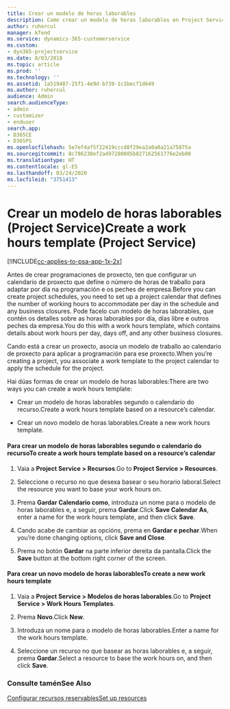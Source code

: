 ```yaml
---
title: Crear un modelo de horas laborables
description: Como crear un modelo de horas laborables en Project Service
author: ruhercul
manager: kfend
ms.service: dynamics-365-customerservice
ms.custom:
- dyn365-projectservice
ms.date: 8/03/2018
ms.topic: article
ms.prod: ''
ms.technology: ''
ms.assetid: 1a519487-25f1-4e9d-b739-1c1becf1d649
ms.author: ruhercul
audience: Admin
search.audienceType:
- admin
- customizer
- enduser
search.app:
- D365CE
- D365PS
ms.openlocfilehash: 5e7ef4af5f22419cccd8f29ea2a0a0a21a75875a
ms.sourcegitcommit: 8c786230ef2a497280885b827162561776e2eb00
ms.translationtype: HT
ms.contentlocale: gl-ES
ms.lasthandoff: 03/24/2020
ms.locfileid: "3751413"
---
```

# <a name="create-a-work-hours-template-project-service"></a><span data-ttu-id="53508-103">Crear un modelo de horas laborables (Project Service)</span><span class="sxs-lookup"><span data-stu-id="53508-103">Create a work hours template (Project Service)</span></span>

[!INCLUDE[cc-applies-to-psa-app-1x-2x](../includes/cc-applies-to-psa-app-1x-2x.md)]

<span data-ttu-id="53508-104">Antes de crear programaciones de proxecto, ten que configurar un calendario de proxecto que define o número de horas de traballo para adaptar por día na programación e os peches de empresa.</span><span class="sxs-lookup"><span data-stu-id="53508-104">Before you can create project schedules, you need to set up a project calendar that defines the number of working hours to accommodate per day in the schedule and any business closures.</span></span> <span data-ttu-id="53508-105">Pode facelo cun modelo de horas laborables, que contén os detalles sobre as horas laborables por día, días libre e outros peches da empresa.</span><span class="sxs-lookup"><span data-stu-id="53508-105">You do this with a work hours template, which contains details about work hours per day, days off, and any other business closures.</span></span>  
  
 <span data-ttu-id="53508-106">Cando está a crear un proxecto, asocia un modelo de traballo ao calendario de proxecto para aplicar a programación para ese proxecto.</span><span class="sxs-lookup"><span data-stu-id="53508-106">When you’re creating a project, you associate a work template to the project calendar to apply the schedule for the project.</span></span>  
  
 <span data-ttu-id="53508-107">Hai dúas formas de crear un modelo de horas laborables:</span><span class="sxs-lookup"><span data-stu-id="53508-107">There are two ways you can create a work hours template:</span></span>  
  
-   <span data-ttu-id="53508-108">Crear un modelo de horas laborables segundo o calendario do recurso.</span><span class="sxs-lookup"><span data-stu-id="53508-108">Create a work hours template based on a resource’s calendar.</span></span>  
  
-   <span data-ttu-id="53508-109">Crear un novo modelo de horas laborables.</span><span class="sxs-lookup"><span data-stu-id="53508-109">Create a new work hours template.</span></span>  
  
#### <a name="to-create-a-work-hours-template-based-on-a-resources-calendar"></a><span data-ttu-id="53508-110">Para crear un modelo de horas laborables segundo o calendario do recurso</span><span class="sxs-lookup"><span data-stu-id="53508-110">To create a work hours template based on a resource’s calendar</span></span>  
  
1.  <span data-ttu-id="53508-111">Vaia a **Project Service > Recursos**.</span><span class="sxs-lookup"><span data-stu-id="53508-111">Go to **Project Service > Resources**.</span></span>  
  
2.  <span data-ttu-id="53508-112">Seleccione o recurso no que desexa basear o seu horario laboral.</span><span class="sxs-lookup"><span data-stu-id="53508-112">Select the resource you want to base your work hours on.</span></span>  
  
3.  <span data-ttu-id="53508-113">Prema **Gardar Calendario como**, introduza un nome para o modelo de horas laborables e, a seguir, prema **Gardar**.</span><span class="sxs-lookup"><span data-stu-id="53508-113">Click **Save Calendar As**, enter a name for the work hours template, and then click **Save**.</span></span>  
  
4.  <span data-ttu-id="53508-114">Cando acabe de cambiar as opcións, prema en **Gardar e pechar**.</span><span class="sxs-lookup"><span data-stu-id="53508-114">When you’re done changing options, click **Save and Close**.</span></span>  
  
5.  <span data-ttu-id="53508-115">Prema no botón **Gardar** na parte inferior dereita da pantalla.</span><span class="sxs-lookup"><span data-stu-id="53508-115">Click the **Save** button at the bottom right corner of the screen.</span></span>  
  
#### <a name="to-create-a-new-work-hours-template"></a><span data-ttu-id="53508-116">Para crear un novo modelo de horas laborables</span><span class="sxs-lookup"><span data-stu-id="53508-116">To create a new work hours template</span></span>  
  
1.  <span data-ttu-id="53508-117">Vaia a **Project Service > Modelos de horas laborables**.</span><span class="sxs-lookup"><span data-stu-id="53508-117">Go to **Project Service > Work Hours Templates**.</span></span>  
  
2.  <span data-ttu-id="53508-118">Prema **Novo**.</span><span class="sxs-lookup"><span data-stu-id="53508-118">Click **New**.</span></span>  
  
3.  <span data-ttu-id="53508-119">Introduza un nome para o modelo de horas laborables.</span><span class="sxs-lookup"><span data-stu-id="53508-119">Enter a name for the work hours template.</span></span>  
  
4.  <span data-ttu-id="53508-120">Seleccione un recurso no que basear as horas laborables e, a seguir, prema **Gardar**.</span><span class="sxs-lookup"><span data-stu-id="53508-120">Select a resource to base the work hours on, and then click **Save**.</span></span>  
  
### <a name="see-also"></a><span data-ttu-id="53508-121">Consulte tamén</span><span class="sxs-lookup"><span data-stu-id="53508-121">See Also</span></span>  
 [<span data-ttu-id="53508-122">Configurar recursos reservables</span><span class="sxs-lookup"><span data-stu-id="53508-122">Set up resources</span></span>](../project-service/set-up-resources.md)
